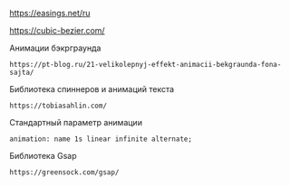 https://easings.net/ru

https://cubic-bezier.com/

Анимации бэкрграунда
```
https://pt-blog.ru/21-velikolepnyj-effekt-animacii-bekgraunda-fona-sajta/
```
Библиотека спиннеров и анимаций текста
```
https://tobiasahlin.com/
```
Стандартный параметр анимации 
```
animation: name 1s linear infinite alternate;
```
Библиотека Gsap
```
https://greensock.com/gsap/
```
